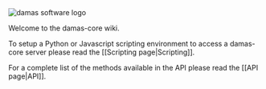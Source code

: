 <img src="http://damas-software.org/bin/damas_software_logo.svg" alt="damas software logo"/>

Welcome to the damas-core wiki.

To setup a Python or Javascript scripting environment to access a damas-core server please read the [[Scripting page|Scripting]].

For a complete list of the methods available in the API please read the [[API page|API]].
